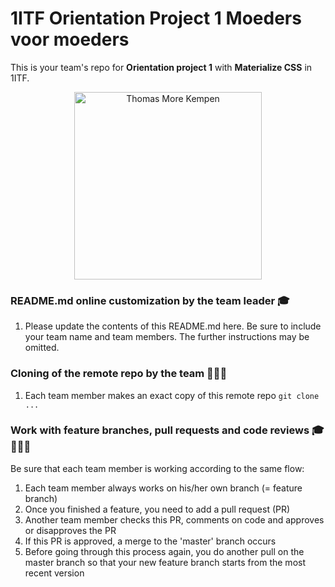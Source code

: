 # 1ITF Orientation Project 1 Moeders voor moeders
This is your team's repo for **Orientation project 1** with **Materialize CSS** in 1ITF.

<p align="center">
    <img src="https://www.thomasmore.be/themes/wundertheme/logo.svg" alt="Thomas More Kempen" width="300" />
</p>

### README.md online customization by the team leader 🎓

1. Please update the contents of this README.md here. Be sure to include your team name and team members. The further instructions may be omitted.

### Cloning of the remote repo by the team 👤👤👤

1. Each team member makes an exact copy of this remote repo `git clone ...`

### Work with feature branches, pull requests and code reviews 🎓👤👤👤

Be sure that each team member is working according to the same flow: 

1. Each team member always works on his/her own branch (= feature branch)
2. Once you finished a feature, you need to add a pull request (PR) 
3. Another team member checks this PR, comments on code and approves or disapproves the PR
4. If this PR is approved, a merge to the 'master' branch occurs
5. Before going through this process again, you do another pull on the master branch so that your new feature branch starts from the most recent version









